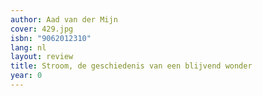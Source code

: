 ```yaml
---
author: Aad van der Mijn
cover: 429.jpg
isbn: "9062012310"
lang: nl
layout: review
title: Stroom, de geschiedenis van een blijvend wonder
year: 0
---
```

